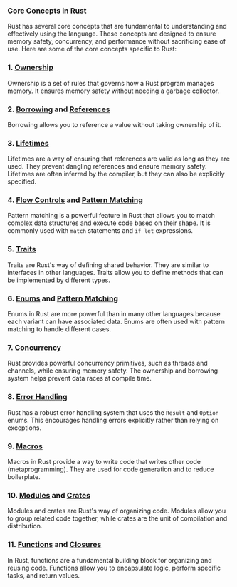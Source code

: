 ### Core Concepts in Rust

Rust has several core concepts that are fundamental to understanding and effectively using the language. These concepts are designed to ensure memory safety, concurrency, and performance without sacrificing ease of use. Here are some of the core concepts specific to Rust:

### 1. [Ownership](./ownership.md)

Ownership is a set of rules that governs how a Rust program manages memory. It ensures memory safety without needing a garbage collector.

### 2. [Borrowing](./borrow.md) and [References](./reference.md)

Borrowing allows you to reference a value without taking ownership of it.

### 3. [Lifetimes](./lifetime.md)

Lifetimes are a way of ensuring that references are valid as long as they are used. They prevent dangling references and ensure memory safety. Lifetimes are often inferred by the compiler, but they can also be explicitly specified.

### 4. [Flow Controls](./flow-control.md) and [Pattern Matching](./pattern-matching.md)

Pattern matching is a powerful feature in Rust that allows you to match complex data structures and execute code based on their shape. It is commonly used with `match` statements and `if let` expressions.

### 5. [Traits](../types/trait.md)

Traits are Rust's way of defining shared behavior. They are similar to interfaces in other languages. Traits allow you to define methods that can be implemented by different types.

### 6. [Enums](../types/enum.md) and [Pattern Matching](./pattern-matching.md)

Enums in Rust are more powerful than in many other languages because each variant can have associated data. Enums are often used with pattern matching to handle different cases.

### 7. [Concurrency](./concurency.md)

Rust provides powerful concurrency primitives, such as threads and channels, while ensuring memory safety. The ownership and borrowing system helps prevent data races at compile time.

### 8. [Error Handling](./error-handling.md)

Rust has a robust error handling system that uses the `Result` and `Option` enums. This encourages handling errors explicitly rather than relying on exceptions.

### 9. [Macros](./macro.md)

Macros in Rust provide a way to write code that writes other code (metaprogramming). They are used for code generation and to reduce boilerplate.

### 10. [Modules](./module.md) and [Crates](./crate.md)

Modules and crates are Rust's way of organizing code. Modules allow you to group related code together, while crates are the unit of compilation and distribution.

### 11. [Functions](./function.md) and [Closures](./closure.md)

In Rust, functions are a fundamental building block for organizing and reusing code. Functions allow you to encapsulate logic, perform specific tasks, and return values.